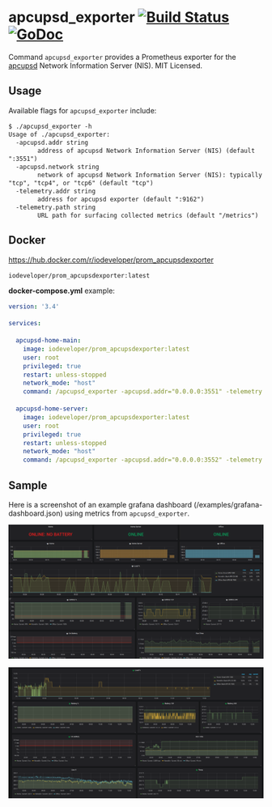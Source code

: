apcupsd_exporter [![Build Status](https://travis-ci.org/mdlayher/apcupsd_exporter.svg?branch=master)](https://travis-ci.org/mdlayher/apcupsd_exporter) [![GoDoc](http://godoc.org/github.com/mdlayher/apcupsd_exporter?status.svg)](http://godoc.org/github.com/mdlayher/apcupsd_exporter)
================

Command `apcupsd_exporter` provides a Prometheus exporter for the
[apcupsd](http://www.apcupsd.org/) Network Information Server (NIS).
MIT Licensed.

Usage
-----

Available flags for `apcupsd_exporter` include:

```
$ ./apcupsd_exporter -h
Usage of ./apcupsd_exporter:
  -apcupsd.addr string
        address of apcupsd Network Information Server (NIS) (default ":3551")
  -apcupsd.network string
        network of apcupsd Network Information Server (NIS): typically "tcp", "tcp4", or "tcp6" (default "tcp")
  -telemetry.addr string
        address for apcupsd exporter (default ":9162")
  -telemetry.path string
        URL path for surfacing collected metrics (default "/metrics")
```

Docker
------
https://hub.docker.com/r/iodeveloper/prom_apcupsdexporter
```
iodeveloper/prom_apcupsdexporter:latest
```

**docker-compose.yml** example:
```yaml
version: '3.4'

services:

  apcupsd-home-main:
    image: iodeveloper/prom_apcupsdexporter:latest
    user: root
    privileged: true
    restart: unless-stopped
    network_mode: "host"
    command: /apcupsd_exporter -apcupsd.addr="0.0.0.0:3551" -telemetry.addr="172.101.0.1:10001"
    
  apcupsd-home-server:
    image: iodeveloper/prom_apcupsdexporter:latest
    user: root
    privileged: true
    restart: unless-stopped
    network_mode: "host"
    command: /apcupsd_exporter -apcupsd.addr="0.0.0.0:3552" -telemetry.addr="172.101.0.1:10002"
```

Sample
------

Here is a screenshot of an example grafana dashboard (/examples/grafana-dashboard.json) using metrics from
`apcupsd_exporter`.

![Grafana 1](/examples/grafana-1.png?raw=true)

![Grafana 2](/examples/grafana-2.png?raw=true)